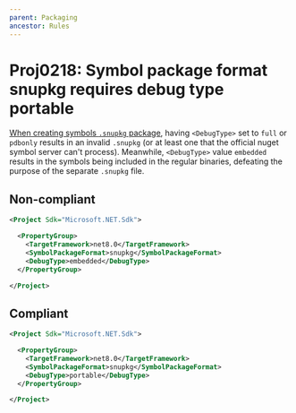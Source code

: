```yaml
---
parent: Packaging
ancestor: Rules
---
```


# Proj0218: Symbol package format snupkg requires debug type portable
[When creating symbols `.snupkg` package](https://learn.microsoft.com/nuget/create-packages/symbol-packages-snupkg),
having `<DebugType>` set to `full` or `pdbonly` results in an invalid `.snupkg`
(or at least one that the official nuget symbol server can't process). Meanwhile,
`<DebugType>` value `embedded` results in the symbols being included in the
 regular binaries, defeating the purpose of the separate `.snupkg` file.

## Non-compliant
``` xml
<Project Sdk="Microsoft.NET.Sdk">

  <PropertyGroup>
    <TargetFramework>net8.0</TargetFramework>
    <SymbolPackageFormat>snupkg</SymbolPackageFormat>
    <DebugType>embedded</DebugType>
  </PropertyGroup>

</Project>
```

## Compliant
``` xml
<Project Sdk="Microsoft.NET.Sdk">

  <PropertyGroup>
    <TargetFramework>net8.0</TargetFramework>
    <SymbolPackageFormat>snupkg</SymbolPackageFormat>
    <DebugType>portable</DebugType>
  </PropertyGroup>

</Project>
```
